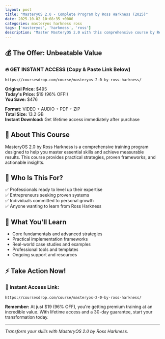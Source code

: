 ```yaml
---
layout: post
title: "MasteryOS 2.0 - Complete Program by Ross Harkness (2025)"
date: 2025-10-02 10:08:35 +0000
categories: masteryos harkness ross
tags: ['masteryos', 'harkness', 'ross']
description: "Master MasteryOS 2.0 with this comprehensive course by Ross Harkness. Save 96% on premium training that transforms your skills."
---
```



## 💰 The Offer: Unbeatable Value

### 🔥 GET INSTANT ACCESS (Copy & Paste Link Below)
`https://coursesdrop.com/course/masteryos-2-0-by-ross-harkness/`

**Original Price:** $495  
**Today's Price:** $19 (96% OFF!)  
**You Save:** $476  

**Format:** VIDEO + AUDIO + PDF + ZIP  
**Total Size:** 13.2 GB  
**Instant Download:** Get lifetime access immediately after purchase

## 🎯 About This Course

MasteryOS 2.0 by Ross Harkness is a comprehensive training program designed to help you master essential skills and achieve measurable results. This course provides practical strategies, proven frameworks, and actionable insights.

## 👥 Who Is This For?

✅ Professionals ready to level up their expertise  
✅ Entrepreneurs seeking proven systems  
✅ Individuals committed to personal growth  
✅ Anyone wanting to learn from Ross Harkness  

## 🌟 What You'll Learn

- Core fundamentals and advanced strategies
- Practical implementation frameworks
- Real-world case studies and examples
- Professional tools and templates
- Ongoing support and resources

## ⚡ Take Action Now!

### 🔗 Instant Access Link:
`https://coursesdrop.com/course/masteryos-2-0-by-ross-harkness/`

**Remember:** At just $19 (96% OFF), you're getting premium training at an incredible value. With lifetime access and a 30-day guarantee, start your transformation today.

---

*Transform your skills with MasteryOS 2.0 by Ross Harkness.*